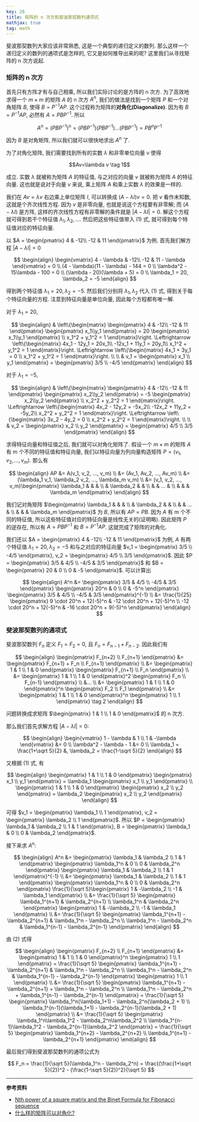 ```yaml
---
key: 26
title: 矩阵的 n 次方和斐波那契数列通项式
mathjax: true
tag: math
---
```

斐波那契数列大家应该非常熟悉, 这是一个典型的递归定义的数列. 那么这样一个递归定义的数列的通项式是怎样的, 它又是如何推导出来的呢? 这里我们从寻找矩阵的 n 次方说起.

### 矩阵的 n 次方

首先只有方阵才有与自己相乘, 所以我们实际讨论的是方阵的 n 次方. 为了高效地求得一个 $m\times m$ 的矩阵 $A$ 的 n 次方 $A^n$, 我们的做法是找到一个矩阵 $P$ 和一个对角矩阵 $B$, 使得 $B=P^{-1}AP$. 这个过程称为矩阵的**对角化(Diagonalize)**. 因为有 $B=P^{-1}AP$, 必然有 $A=PBP^{-1}$. 所以

$$A^n = (PBP^{-1})^n = (PBP^{-1})(PBP^{-1})...(PBP^{-1}) = PB^nP^{-1}$$

因为 $B$ 是对角矩阵, 所以我们就可以很快地求出 $A^n$ 了.

为了对角化矩阵, 我们需要找到所有的实数 $\lambda$ 和非零单位向量 $v$ 使得

$$Av=\lambda v \tag 1$$

成立. 实数 $\lambda$ 就被称为矩阵 $A$ 的特征值, 与之对应的向量 $v$ 就被称为矩阵 $A$ 的特征向量. 这也就是说对于向量 $v$ 来说, 乘上矩阵 $A$ 和乘上实数 $\lambda$ 的效果是一样的.

我们在 $Av=\lambda v$ 右边乘上单位矩阵 $I$, 可以转换成 $(A-\lambda I)v=0$. 把 $v$ 看作未知数, 这就是个齐次线性方程. 因为 $v$ 是非零向量, 也就是说这个方程要有非零解; 而 $(A-\lambda I)$ 是方阵, 这样的齐次线性方程有非零解的条件就是 $|A-\lambda I|=0$. 解这个方程就可得到若干个特征值 $\lambda_1, \lambda_2, ...$. 然后把这些特征值带入 (1) 式, 就可得到每个特征值对应的特征向量.

以 $A = \begin{pmatrix}
4 & -12\\
-12 & 11
\end{pmatrix}$ 为例. 首先我们解方程 $|A-\lambda I|=0$

$$
\begin{align}
\begin{vmatrix}
4 - \lambda & -12\\
-12 &  11 - \lambda
\end{vmatrix} = 0 \\
(4 - \lambda)(11 - \lambda) - 144 = 0 \\
\lambda^2 - 15\lambda - 100 = 0 \\
(\lambda - 20)(\lambda + 5) = 0 \\
\lambda_1 = 20, \lambda_2 = -5
\end{align}
$$

得到两个特征值 $\lambda_1 = 20, \lambda_2 = -5$. 然后我们分别将 $\lambda_1, \lambda_2$ 代入 (1) 式, 得到关于每个特征向量的方程. 注意到特征向量是单位向量, 因此每个方程都有唯一解.

对于 $\lambda_1 = 20$,

$$
\begin{align}
& \left\{\begin{matrix}
\begin{pmatrix}
4 & -12\\
-12 & 11
\end{pmatrix}
\begin{pmatrix}
x_1\\y_1
\end{pmatrix} = 20
\begin{pmatrix}
x_1\\y_1
\end{pmatrix}
\\
x_1^2 + y_1^2 = 1
\end{matrix}\right.
\Leftrightarrow
\left\{\begin{matrix}
4x_1 - 12y_1 = 20x_1\\
-12x_1 + 11y_1 = 20y_1\\
x_1^2 + y_1^2 = 1
\end{matrix}\right.
\Leftrightarrow
\left\{\begin{matrix}
4x_1 + 3y_1 = 0 \\
x_1^2 + y_1^2 = 1
\end{matrix}\right.
\\
\\
& v_1 = \begin{pmatrix}
x_1 \\ y_1
\end{pmatrix} =
\begin{pmatrix}
3/5 \\ -4/5
\end{pmatrix}
\end{align}
$$

对于 $\lambda_1 = -5$,

$$
\begin{align}
& \left\{\begin{matrix}
\begin{pmatrix}
4 & -12\\
-12 & 11
\end{pmatrix}
\begin{pmatrix}
x_2\\y_2
\end{pmatrix} = -5
\begin{pmatrix}
x_2\\y_2
\end{pmatrix}
\\
x_2^2 + y_2^2 = 1
\end{matrix}\right.
\Leftrightarrow
\left\{\begin{matrix}
4x_2 - 12y_2 = -5x_2\\
-12x_2 + 11y_2 = -5y_2\\
x_2^2 + y_2^2 = 1
\end{matrix}\right.
\Leftrightarrow
\left\{\begin{matrix}
3x_2 - 4y_2 = 0 \\
x_2^2 + y_2^2 = 1
\end{matrix}\right.
\\
\\
& v_2 = \begin{pmatrix}
x_2 \\ y_2
\end{pmatrix} =
\begin{pmatrix}
4/5 \\ 3/5
\end{pmatrix}
\end{align}
$$

求得特征向量和特征值之后, 我们就可以对角化矩阵了. 假设一个 $m\times m$ 的矩阵 $A$ 有 m 个不同的特征值和特征向量, 我们以特征向量为列向量构造矩阵 $P = (v_1, v_2, ..., v_m)$. 那么有

$$
\begin{align}
AP &= A(v_1, v_2, ..., v_m) \\
   &= (Av_1, Av_2, ..., Av_m) \\
   &= (\lambda_1 v_1, \lambda_2 v_2, ..., \lambda_m v_m) \\
   &= (v_1, v_2, ..., v_m)\begin{pmatrix}
        \lambda_1 & &  & \\
         & \lambda_2 &  & \\
         &  & ... & \\
         &  &  & \lambda_m
      \end{pmatrix}
\end{align}
$$

我们记对角矩阵 $\begin{pmatrix}
\lambda_1 & &  & \\
 & \lambda_2 &  & \\
 &  & ... & \\
 &  &  & \lambda_m
\end{pmatrix}$ 为 $B$, 所以有 $AP = PB$. 因为 $A$ 有 m 个不同的特征值, 所以这些特征值对应的特征向量是线性无关的(证明略). 因此矩阵 $P$ 的逆存在, 所以有 $A=PBP^{-1}$ 和 $B=P^{-1}AP$. 这就完成了矩阵的对角化.

我们还以 $A = \begin{pmatrix}
4 & -12\\
-12 & 11
\end{pmatrix}$ 为例, $A$ 有两个特征值 $\lambda_1 = 20, \lambda_2 = -5$ 和与之对应的特征向量 $v_1 = \begin{pmatrix}
3/5 \\ -4/5
\end{pmatrix}, v_2 = \begin{pmatrix}
4/5 \\ 3/5
\end{pmatrix}$. 因此 $P = \begin{pmatrix}
3/5 & 4/5 \\
-4/5 & 3/5
\end{pmatrix}$ 和 $B = \begin{pmatrix}
20 & 0 \\
0 & -5
\end{pmatrix}$. 可以计算出

$$
\begin{align}
A^n &= \begin{pmatrix}
3/5 & 4/5 \\
-4/5 & 3/5
\end{pmatrix} \begin{pmatrix}
20^n & 0 \\
0 & -5^n
\end{pmatrix} \begin{pmatrix}
3/5 & 4/5 \\
-4/5 & 3/5
\end{pmatrix}^{-1} \\
&= \frac{1}{25} \begin{pmatrix}
9 \cdot 20^n + 12(-5)^n & -12 \cdot 20^n + 12(-5)^n \\
-12 \cdot 20^n + 12(-5)^n & -16 \cdot 20^n + 9(-5)^n
\end{pmatrix}
\end{align}
$$

### 斐波那契数列的通项式

斐波那契数列 $F_n$ 定义 $F_1 = F_2 = 0$, 且 $F_n = F_{n-1} + F_{n-2}$. 因此我们有

$$
\begin{align}
\begin{pmatrix}
F_{n+2} \\ F_{n+1}
\end{pmatrix} &= \begin{pmatrix}
F_{n+1} + F_n \\ F_{n+1}
\end{pmatrix} \\
&= \begin{pmatrix}
1 & 1 \\
1 & 0
\end{pmatrix} \begin{pmatrix}
F_{n+1} \\ F_n
\end{pmatrix} \\
&= \begin{pmatrix}
1 & 1 \\
1 & 0
\end{pmatrix}^2 \begin{pmatrix}
F_n \\ F_{n-1}
\end{pmatrix} \\
&... \\
&= \begin{pmatrix}
1 & 1 \\
1 & 0
\end{pmatrix}^n \begin{pmatrix}
F_2 \\ F_1
\end{pmatrix} \\
&= \begin{pmatrix}
1 & 1 \\
1 & 0
\end{pmatrix}^n \begin{pmatrix}
1 \\ 1
\end{pmatrix} \tag 2
\end{align}
$$

问题转换成求矩阵 $\begin{pmatrix}
1 & 1 \\
1 & 0
\end{pmatrix}$ 的 n 次方.

那么我们首先求解方程 $|A-\lambda I| = 0$:

$$
\begin{align}
\begin{vmatrix}
1 - \lambda & 1 \\
1 & -\lambda
\end{vmatrix} &= 0 \\
\lambda^2 - \lambda - 1 &= 0 \\
\lambda_1 = \frac{1+\sqrt 5}{2} &, \lambda_2 = \frac{1-\sqrt 5}{2}
\end{align}
$$

又根据 (1) 式, 有

$$
\begin{align}
\begin{pmatrix}
1 & 1 \\
1 & 0
\end{pmatrix} \begin{pmatrix}
x_1 \\ y_1
\end{pmatrix} = \lambda_1 \begin{pmatrix}
x_1 \\ y_1
\end{pmatrix} \\
\begin{pmatrix}
1 & 1 \\
1 & 0
\end{pmatrix} \begin{pmatrix}
x_2 \\ y_2
\end{pmatrix} = \lambda_2 \begin{pmatrix}
x_2 \\ y_2
\end{pmatrix}
\end{align}
$$

可得 $v_1 = \begin{pmatrix}
\lambda_1 \\ 1
\end{pmatrix}, v_2 = \begin{pmatrix}
\lambda_2 \\ 1
\end{pmatrix}$. 所以 $P = \begin{pmatrix}
\lambda_1 & \lambda_2 \\
1 & 1
\end{pmatrix}, B = \begin{pmatrix}
\lambda_1 & 0 \\
0 & \lambda_2
\end{pmatrix}$.

接下来求 $A^n$:

$$
\begin{align}
A^n &= \begin{pmatrix}
\lambda_1 & \lambda_2 \\
1 & 1
\end{pmatrix} \begin{pmatrix}
\lambda_1^n & 0 \\
0 & \lambda_2^n
\end{pmatrix} \begin{pmatrix}
\lambda_1 & \lambda_2 \\
1 & 1
\end{pmatrix}^{-1} \\
&= \begin{pmatrix}
\lambda_1 & \lambda_2 \\
1 & 1
\end{pmatrix} \begin{pmatrix}
\lambda_1^n & 0 \\
0 & \lambda_2^n
\end{pmatrix} \frac{1}{\sqrt 5}\begin{pmatrix}
1 & -\lambda_2 \\
-1 & \lambda_1
\end{pmatrix} \\
&= \frac{1}{\sqrt 5} \begin{pmatrix}
\lambda_1^{n+1} & \lambda_2^{n+1} \\
\lambda_1^n & \lambda_2^n
\end{pmatrix} \begin{pmatrix}
1 & -\lambda_2 \\
-1 & \lambda_1
\end{pmatrix} \\
&= \frac{1}{\sqrt 5} \begin{pmatrix}
\lambda_1^{n+1} - \lambda_2^{n+1} & \lambda_1^n - \lambda_2^n \\
\lambda_1^n - \lambda_2^n & \lambda_1^{n-1} - \lambda_2^{n-1}
\end{pmatrix}
\end{align}
$$

由 (2) 式得

$$
\begin{align}
\begin{pmatrix}
F_{n+2} \\ F_{n+1}
\end{pmatrix} &= \begin{pmatrix}
1 & 1 \\
1 & 0
\end{pmatrix}^n \begin{pmatrix}
1 \\ 1
\end{pmatrix} = \frac{1}{\sqrt 5} \begin{pmatrix}
\lambda_1^{n+1} - \lambda_2^{n+1} & \lambda_1^n - \lambda_2^n \\
\lambda_1^n - \lambda_2^n & \lambda_1^{n-1} - \lambda_2^{n-1}
\end{pmatrix} \begin{pmatrix}
1 \\ 1
\end{pmatrix} \\
&= \frac{1}{\sqrt 5} \begin{pmatrix}
\lambda_1^{n+1} - \lambda_2^{n+1} + \lambda_1^n - \lambda_2^n \\
\lambda_1^n - \lambda_2^n + \lambda_1^{n-1} - \lambda_2^{n-1}
\end{pmatrix}
= \frac{1}{\sqrt 5} \begin{pmatrix}
\lambda_1^n(\lambda_1+1) - \lambda_2^n(\lambda_2 + 1) \\
\lambda_1^{n-1}(\lambda_1+1) - \lambda_2^{n-1}(\lambda_2 + 1)
\end{pmatrix} \\
&= \frac{1}{\sqrt 5} \begin{pmatrix}
\lambda_1^n\lambda_1^2 - \lambda_2^n\lambda_2^2 \\
\lambda_1^{n-1}\lambda_1^2 - \lambda_2^{n-1}\lambda_2^2
\end{pmatrix}
= \frac{1}{\sqrt 5} \begin{pmatrix}
\lambda_1^{n+2} - \lambda_2^{n+2} \\
\lambda_1^{n+1} - \lambda_2^{n+1}
\end{pmatrix}
\end{align}
$$

最后我们得到斐波那契数列的通项公式为

$$
F_n = \frac{1}{\sqrt 5}(\lambda_1^n - \lambda_2^n) = \frac{(\frac{1+\sqrt 5}{2})^2 - (\frac{1-\sqrt 5}{2})^2}{\sqrt 5}
$$

***

**参考资料**

- [Nth power of a square matrix and the Binet Formula for Fibonacci sequence](https://www.qc.edu.hk/math/Teaching_Learning/Nth%20power%20of%20a%20square%20matrix.pdf)
- [什么样的矩阵可以对角化?](https://www.zhihu.com/question/323578684/answer/753474442)
